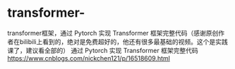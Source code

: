 # transformer-
transformer框架，通过 Pytorch 实现 Transformer 框架完整代码（感谢原创作者在bilibili上看到的，绝对是免费超好的，他还有很多最基础的视频。这个是实践课了，建议看全部的）
通过 Pytorch 实现 Transformer 框架完整代码
https://www.cnblogs.com/nickchen121/p/16518609.html
